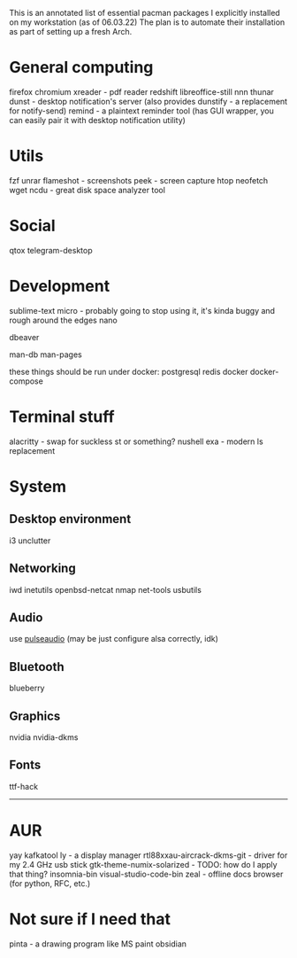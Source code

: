 This is an annotated list of essential pacman packages I explicitly installed on my workstation (as of 06.03.22)
The plan is to automate their installation as part of setting up a fresh Arch.

# General computing
firefox
chromium
xreader - pdf reader
redshift
libreoffice-still
nnn 
thunar
dunst - desktop notification's server (also provides dunstify - a replacement for notify-send)
remind - a plaintext reminder tool (has GUI wrapper, you can easily pair it with desktop notification utility)


# Utils
fzf
unrar 
flameshot  - screenshots
peek - screen capture
htop
neofetch
wget
ncdu - great disk space analyzer tool

# Social
qtox
telegram-desktop


# Development
sublime-text
micro  - probably going to stop using it, it's kinda buggy and rough around the edges
nano 

dbeaver

man-db
man-pages 

these things should be run under docker:
    postgresql 
    redis
    docker
    docker-compose


# Terminal stuff
alacritty  - swap for suckless st or something?
nushell
exa - modern ls replacement




# System

## Desktop environment
i3
unclutter 

## Networking
iwd 
inetutils 
openbsd-netcat 
nmap 
net-tools 
usbutils


## Audio
use [pulseaudio](https://wiki.archlinux.org/title/PulseAudio)
(may be just configure alsa correctly, idk)


## Bluetooth
blueberry


## Graphics
nvidia 
nvidia-dkms

## Fonts
ttf-hack 


---


# AUR
yay
kafkatool
ly - a display manager
rtl88xxau-aircrack-dkms-git - driver for my 2.4 GHz usb stick
gtk-theme-numix-solarized - TODO: how do I apply that thing?
insomnia-bin
visual-studio-code-bin
zeal - offline docs browser (for python, RFC, etc.)


# Not sure if I need that
pinta  - a drawing program like MS paint
obsidian

